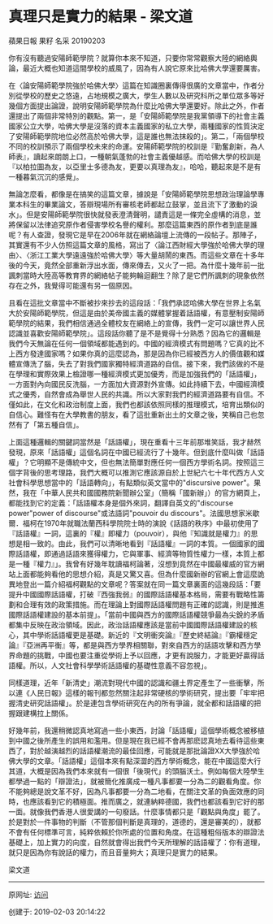 # 真理只是實力的結果 - 梁文道

蘋果日報 果籽 名采 20190203

你有沒有聽過安陽師範學院？就算你本來不知道，只要你常常觀察大陸的網絡輿論，最近大概也知道這間學校的威風了，因為有人說它原來比哈佛大學還要厲害。  

在〈論安陽師範學院強於哈佛大學〉這篇在知識圈裏傳得很廣的文章當中，作者分別從學校的歷史之悠遠，占地規模之廣大，學生人數以及研究科所之單位眾多等好幾個方面提出論證，說明安陽師範學院為什麼比哈佛大學還要好。除此之外，作者還提出了兩個非常特別的觀點。第一，是「安陽師範學院是我黨領導下的社會主義國家公立大學，哈佛大學是沒落的資本主義國家的私立大學，兩種國家的性質決定了安陽師範學院地位必然高於哈佛大學，這是誰也無法抹殺的」。第二，「兩個學校不同的校訓預示了兩個學校未來的命運。安陽師範學院的校訓是『勤奮創新，為人師表』，讀起來朗朗上口，一種朝氣蓬勃的社會主義優越感。而哈佛大學的校訓是『以柏拉圖為友，以亞里士多德為友，更要以真理為友』，哈哈，聽起來是不是有一種暮氣沉沉的感覺」。  

無論怎麼看，都像是在搞笑的這篇文章，據說是「安陽師範學院思想政治理論學專業本科生的畢業論文，答辯現場所有審核老師都起立鼓掌，並且流下了激動的淚水」。但是安陽師範學院很快就發表澄清聲明，譴責這是一條完全虛構的消息，並將保留以法律追究原作者侵害學校名譽的權利。那麼這篇東西的原作者到底是誰呢？有人查證，發現它是早在2006年就在網絡論壇上流傳的一段帖子。那陣子，其實還有不少人仿照這篇文章的風格，寫出了〈論江西財經大學強於哈佛大學的理由〉、〈浙江工業大學遠遠強於哈佛大學〉等大量胡鬧的東西。而這些文章在十多年後的今天，竟然全部重新浮出水面，傳來傳去，又火了一把。為什麼十幾年前一批諷刺當時大陸高等教育界的網絡帖子能夠輪迴翻生？除了是它們所諷刺的現象依然存在之外，我覺得可能還有另一個原因。  

且看在這批文章當中不斷被抄來抄去的這段話：「我們承認哈佛大學在世界上名氣大於安陽師範學院，但這是由於美帝國主義的媒體掌握着話語權，有意壓制安陽師範學院的結果，我們相信通過全體校友在網絡上的宣傳，我們一定可以讓世界人民認識並喜歡安陽師範學院」。這段話你聽了是不是覺得十分熟悉？因為它的邏輯是我們今天無論在任何一個領域都能遇到的。中國的經濟模式有問題嗎？它真的比不上西方發達國家嗎？如果你真的這麼認為，那是因為你已經被西方人的價值觀和媒體宣傳洗了腦，失去了對我們國家獨特經濟道路的自信。接下來，我們該做的不是在學理和實際效果上檢證哪一種經濟模式更加優秀，而是加強我們的「話語權」，一方面對內向國民反洗腦，一方面加大資源對外宣傳。如此持續下去，中國經濟模式之優秀，自然會成為舉世人民的共識。所以大家對我們的經濟道路要有自信。不僅如此，在文化和政治制度上面，我們也都該依照同樣的推理模式，培育出類似的自信心。難怪有在大學教書的朋友，看了這批重新出土的文章之後，笑稱自己也忽然有了「第五種自信」。  

上面這種邏輯的關鍵詞當然是「話語權」，現在重看十三年前那堆笑話，我才赫然發現，原來「話語權」這個名詞在中國已經流行了十幾年。但到底什麼叫做「話語權」？它明顯不是傳統中文，但也無法簡單對應任何一個西方學術名詞。按照這三個字背後的思考理路，我們大概可以推測它應該源自於上世紀六七十年代西方人文社會科學思想當中的「話語轉向」，有點類似英文當中的"discursive power"。果然，我在「中華人民共和國國務院新聞辦公室」（簡稱「國新辦」）的官方網頁上，都能找到它的定義：「話語權本身是個外來詞，翻譯自英文的"discourse power"power of discourse"或法語詞"pouvoir du discours"。法國思想家米歇爾．福柯在1970年就職法蘭西科學院院士時的演說《話語的秩序》中最初使用了『話語權』一詞，這裏的『權』即權力（pouvoir），與他『知識就是權力』的思想是相一致的。由此，我們可以清晰地看到『話語權』一詞的本質。一個國家的國際話語權，即通過話語來獲得權力，它與軍事、經濟等物質性權力一樣，本質上都是一種『權力』」。我曾有好幾年耽讀福柯論著，沒想到竟然在中國最權威的官方網站上面都能夠看他的思想介紹，真是又驚又喜。但為什麼國新辦的官網上會這麼詭異地登出一篇介紹福柯觀點的文章呢？答案就在同一篇文章裏面的這幾段話：「要提升中國國際話語權，打破『西強我弱』的國際話語權基本格局，需要有戰略性籌劃和合理有效的政策措施。而在理論上對國際話語權問題有正確的認識，則是推進國際話語權建設的基本前提」。「當前中國與西方的國際話語權競爭最為尖銳的矛盾都集中反映在政治領域。因此，政治話語權應該是當前中國國際話語權建設的核心，其中學術話語權更是基礎。新近的『文明衝突論』『歷史終結論』『霸權穩定論』『亞洲再平衡』等，都是與西方學界相關聯，對來自西方的話語攻擊和西方學界命題的挑戰，中國也要注重從學術上予以回應，才更有說服力，才能更好贏得話語權。所以，人文社會科學學術話語權的基礎性意義不容忽視」。  

同樣道理，近年「新清史」潮流對現代中國的認識和疆土界定產生了一些衝擊，所以連《人民日報》這樣的報刊都忽然關注起非常硬核的學術研究，提出要「牢牢把握清史研究話語權」。於是連包含學術研究在內的所有爭論，就全都和話語權的把握跟建構拉上關係。  

好幾年前，我還稍微認真地寫過一些小東西，討論「話語權」這個學術概念被移植到中國之後所產生的誤用和濫用。但是現在我已經不會再那麽認真地去看待這些東西了，對於越演越烈的話語權潮流的最佳回應，可能就是那批論證XX大學強於哈佛大學的文章。「話語權」這個本來有點深澀的西方學術概念，能在中國這麼大行其道，大概是因為我們本來就有一個很「後現代」的頭腦沃土。例如每個大陸學生都學過一點的「辯證法」，就被簡化推廣成一種凡事都要一分為二的觀看角度。你不能夠總是說文革不好，因為凡事都要一分為二地看，在關注文革的負面效應的同時，也應該看到它的積極面。推而廣之，就連納粹德國，我們也都該看到它好的那一面。就像我們香港人很愛講的一句廢話。什麼事情都只是「觀點與角度」罷了。於是對於一件事物的判斷（不管那個判斷是真理的，道德的，還是審美的），就都不會有任何標準可言，純粹依賴於你所處的位置和角度。在這種粗俗版本的辯證法基礎上，加上實力的向度，自然就會得出我們今天所理解的話語權了：你有道理，就只是因為你有說話的權力，而且音量夠大；真理只是實力的結果。

梁文道 

------

原网址: [访问](https://hk.lifestyle.appledaily.com/lifestyle/columnist/%E6%A2%81%E6%96%87%E9%81%93/daily/article/20190203/20605177)

创建于: 2019-02-03 20:14:22

